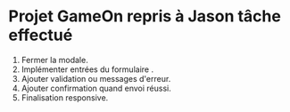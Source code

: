 # Projet GameOn repris à Jason tâche effectué

1. Fermer la modale.
2. Implémenter entrées du formulaire .
3. Ajouter validation ou messages d'erreur.
4. Ajouter confirmation quand envoi réussi.
5. Finalisation responsive.

